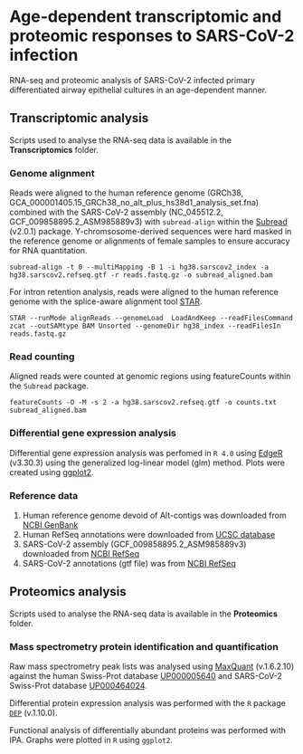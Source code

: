 # Age-dependent transcriptomic and proteomic responses to SARS-CoV-2 infection
RNA-seq and proteomic analysis of SARS-CoV-2 infected primary differentiated airway epithelial cultures in an age-dependent manner.

## Transcriptomic analysis

Scripts used to analyse the RNA-seq data is available in the **Transcriptomics** folder.

### Genome alignment

Reads were aligned to the human reference genome (GRCh38, GCA_000001405.15_GRCh38_no_alt_plus_hs38d1_analysis_set.fna) combined with the SARS-CoV-2 assembly (NC_045512.2, GCF_009858895.2_ASM985889v3) with `subread-align` within the [Subread](http://bioinf.wehi.edu.au/subread/) (v2.0.1) package. Y-chromsosome-derived sequences were hard masked in the reference genome or alignments of female samples to ensure accuracy for RNA quantitation.

```
subread-align -t 0 --multiMapping -B 1 -i hg38.sarscov2_index -a hg38.sarscov2.refseq.gtf -r reads.fastq.gz -o subread_aligned.bam
```

For intron retention analysis, reads were aligned to the human reference genome with the splice-aware alignment tool [STAR](https://github.com/alexdobin/STAR).

```
STAR --runMode alignReads --genomeLoad  LoadAndKeep --readFilesCommand zcat --outSAMtype BAM Unsorted --genomeDir hg38_index --readFilesIn reads.fastq.gz
```

### Read counting

Aligned reads were counted at genomic regions using featureCounts within the `Subread` package.

```
featureCounts -O -M -s 2 -a hg38.sarscov2.refseq.gtf -o counts.txt subread_aligned.bam
```

### Differential gene expression analysis

Differential gene expression analysis was perfomed in `R 4.0` using [EdgeR](https://www.bioconductor.org/packages/release/bioc/html/edgeR.html) (v3.30.3) using the generalized log-linear model (glm) method. Plots were created using [ggplot2](https://ggplot2.tidyverse.org/).

### Reference data

1. Human reference genome devoid of Alt-contigs was downloaded from [NCBI GenBank](ftp://ftp.ncbi.nlm.nih.gov/genomes/all/GCA/000/001/405/GCA_000001405.15_GRCh38/seqs_for_alignment_pipelines.ucsc_ids/GCA_000001405.15_GRCh38_no_alt_plus_hs38d1_analysis_set.fna.gz)
1. Human RefSeq annotations were downloaded from [UCSC database](http://hgdownload.soe.ucsc.edu/goldenPath/hg38/bigZips/genes/hg38.ncbiRefSeq.gtf.gz)
1. SARS-CoV-2 assembly (GCF_009858895.2_ASM985889v3) downloaded from [NCBI RefSeq](https://ftp.ncbi.nlm.nih.gov/genomes/all/GCF/009/858/895/GCF_009858895.2_ASM985889v3/GCF_009858895.2_ASM985889v3_genomic.fna.gz)
1. SARS-CoV-2 annotations (gtf file) was from [NCBI RefSeq](https://ftp.ncbi.nlm.nih.gov/genomes/all/GCF/009/858/895/GCF_009858895.2_ASM985889v3)

## Proteomics analysis

Scripts used to analyse the RNA-seq data is available in the **Proteomics** folder.

### Mass spectrometry protein identification and quantification

Raw mass spectrometry peak lists was analysed using [MaxQuant](https://www.maxquant.org/) (v.1.6.2.10) against the human Swiss-Prot database [UP000005640](https://www.uniprot.org/proteomes/UP000005640) and SARS-CoV-2 Swiss-Prot database [UP000464024](https://www.uniprot.org/proteomes/UP000464024). 

Differential protein expression analysis was performed with the `R` package [`DEP`](https://github.com/arnesmits/DEP) (v.1.10.0). 

Functional analysis of differentially abundant proteins was performed with IPA. Graphs were plotted in `R` using `ggplot2`. 
